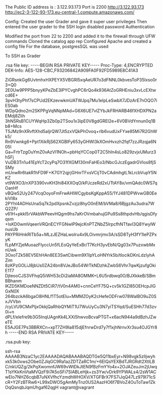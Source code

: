 The Public ID address is : 3.122.93.173
Port is 2200
http://3.122.93.173
http://ec2-3-122-93-173.eu-central-1.compute.amazonaws.com/



Config:
Created the user Grader and gave it super user privileges
Then entered the user grader to the SSH login
disabled password Authentication


Modified the port from 22 to 2200 and added it to the firewall through UFW commands
Cloned the catalog app rep
Configured Apache and created a config file
For the database, postgresSQL was used


To SSH as Grader

.rsa file key:
-----BEGIN RSA PRIVATE KEY-----
Proc-Type: 4,ENCRYPTED
DEK-Info: AES-128-CBC,F93206842A909FA0F92FD5989E8C41A3

ZiGRsnkGg6UvtmhxHXPEYX5VBGRl5xqAeUR7o3dFNNL0kbvesToP35Ixso0r3+Q0
2E0Uw9PPP5bnyyKPeZbE3lPYCvghPC6rQo4k936AtZoGRHEniu3xvLcEXtwcd6E+
3pvH3tyPhf7sCPUd2EKzevwkmUATWJpq7Mu1eIpLeSwbX7JDzArE7nOQO7iES0ab
WDpQdno2m2SKPPgVqNNpMAd+G6X6UE7vlZYbJkFRHARB46fXHDXPN2aEMdj8ZIih
3hNSRsB1CUYWqHp3Zb0p2TSou1x3ipE0V8gdGREI2e+6V0BVdYnnun0q1Bb8+Mcs
T5JMz9nXRvftXhd5aIjrQW7Jt5zxVQkPhOvoq+rlb6vudUxFYxe85Mi7R2GhWk5/
Rn9Vwnkg6+Ppt1XikRjS62XGBlFy653yGHWI3kXOmHvxzh2fqf7zzJRzqja6N05I
Ga+FrtrTzgOuYmZ0vAzVl1NOh+pbHqYCCop0T2C5hIn4sLo829zvjxUMurz3hSFj
VuDB3Tn1u41EpYcT2cyPq7O31fXGM130mFaHEo3/NbcGJczEgadrGVlos8fjSSMy
mUnwRr6takR1hFD9F+K7GY2qjrjGHnrTFxsVCijT0vCAdmhgtL1kLrcbVupY5NKZ
vt9WXO3/nXP3390vvKH3hi84XXOqO/kPJczeRd2xUTtAY8x/vmQAdc0WS7qOanHf
vBQie52Uy247VcqOoyoFmFrwAHlWCgybsKgKppA55/1YJ481DPWvwGB0EekiVI8x
2PYhl4ADHsUnaSq7k2pdXpsnkZvzjz8hyO0nEM/bVMa8/6BjgzAu3udra7WQ2ZP/
v61H+pkkI5rVAkbWPeevHQgm9hs7aKrOVmbahujGPu9Ss8thpdvHb/qgisDfyqsm
+IsKD0wmVqeenVRQnECYFGNwlP9ejcKnPTZNbZ5lrpcfhNTfavI3Q8YwylWnusUb
PAYPRiHnkRlTb5a+MLzJEZHaLwolru4x9LOivmrjmv3A/sSD8TyH3fY1IePZPxyK
fLpMYZjeMuoazFIyccUn5fLEoQyYeExBr/T7KcH3yvEbN/Qg03x7PuzxwbMxnUwk
3OxoTZk58EV5EhHAn8EE3SwtCibwm9X1IpYLoHNYrk5b/tlocikDKnLdzIyhAZim
8zKPzGOLiJ8jbUs0ZA24bn8VJeJBo54WrTkNDzhkZwbS6Vhr7qwKjzufgOkiE1T7
DjteooCJS3VFhqQ5iWH53cDi2iaMA8OMMK+L6U5rdbwq0O/BJXkkeB/SBmBBhanm
lKZD5KMDoeNNZDt5CiR7/tV0n4AM0+cnnCeYF75Q+cv5k1GZl85OEHcpJIGGxN0X
264bzckA6bgaO8HNLf1T5otEIu+MMMZOyK2cHefeODFrw078WaIBO9uZ0SxJVVbn
/cyLVU9CMxPIjxOkkjQaRhbQYMiT1U7WuUyCu3N7yiTSYqd/SuESHh77d3zv0i+n
dPLf/elefre9b3G5InqUAgnKk4LXXi5hwvoBcvaPTGT+x6acN944a9dBzhJZweTE
E5AJGE7Ps3BBRXCn+xpT7ZH9Ia815djEfnrwDrd7y7f1xjhNrnvXr3su4OJGYr8h
-----END RSA PRIVATE KEY-----

.rsa.pub key:

ssh-rsa AAAAB3NzaC1yc2EAAAADAQABAAABAQDTGe5Q11bxEyr+N98vgk5zIljwyhxk53k0xws2Obe0ZJlqGC9Ra1azZDTZaRC1m/+6EIQsYEXBdTJRGRdt2XtILBC/nkUQZg/2kPqXwomnfJW69vWtDkJtEN9fBzFmYYo4x+2OJAZeuJm2jUwqT1sYKkKnVtaMVQzF9i7A5oSFi7SlABLeHjk+zs3Yw/vDrk9YPWALs4/2sW1ACwEIo7NHZ6cqbB7uNXVfhcYzmdhWHOXV/XTGFBrX7FS7iJqQ47Lz979l71cScR+Y2FzBTRw6+L99xDWO5gAmMyTnz0US2AazHO6f7BVoZ4OuToTaw1ZkOqQsnqbJqmUhgaf62qgH vagrant@vagrant
